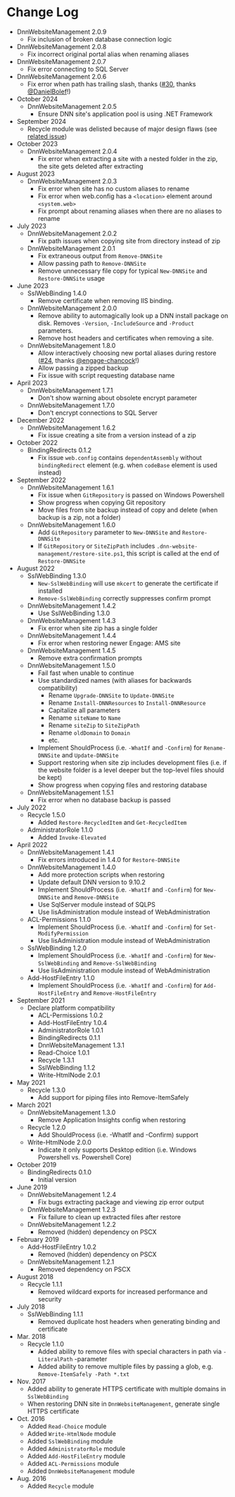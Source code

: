 # Change Log

- DnnWebsiteManagement 2.0.9
  - Fix inclusion of broken database connection logic
- DnnWebsiteManagement 2.0.8
  - Fix incorrect original portal alias when renaming aliases
- DnnWebsiteManagement 2.0.7
  - Fix error connecting to SQL Server
- DnnWebsiteManagement 2.0.6
  - Fix error when path has trailing slash, thanks ([#30](https://github.com/bdukes/PowerShellModules/pull/30), thanks [@DanielBolef](https://github.com/DanielBolef)!)
- October 2024
  - DnnWebsiteManagement 2.0.5
    - Ensure DNN site's application pool is using .NET Framework
- September 2024
  - Recycle module was delisted because of major design flaws (see [related issue](https://github.com/bdukes/PowerShellModules/issues/29))
- October 2023
  - DnnWebsiteManagement 2.0.4
    - Fix error when extracting a site with a nested folder in the zip, the site gets deleted after extracting
- August 2023
  - DnnWebsiteManagement 2.0.3
    - Fix error when site has no custom aliases to rename
    - Fix error when web.config has a `<location>` element around `<system.web>`
    - Fix prompt about renaming aliases when there are no aliases to rename
- July 2023
  - DnnWebsiteManagement 2.0.2
    - Fix path issues when copying site from directory instead of zip
  - DnnWebsiteManagement 2.0.1
    - Fix extraneous output from `Remove-DNNSite`
    - Allow passing path to `Remove-DNNSite`
    - Remove unnecessary file copy for typical `New-DNNSite` and `Restore-DNNSite` usage
- June 2023
  - SslWebBinding 1.4.0
    - Remove certificate when removing IIS binding.
  - DnnWebsiteManagement 2.0.0
    - Remove ability to automagically look up a DNN install package on disk. Removes `-Version`, `-IncludeSource` and `-Product` parameters.
    - Remove host headers and certificates when removing a site.
  - DnnWebsiteManagement 1.8.0
    - Allow interactively choosing new portal aliases during restore ([#24](https://github.com/bdukes/PowerShellModules/pull/24), thanks [@engage-chancock](https://github.com/engage-chancock)!)
    - Allow passing a zipped backup
    - Fix issue with script requesting database name
- April 2023
  - DnnWebsiteManagement 1.7.1
    - Don't show warning about obsolete encrypt parameter
  - DnnWebsiteManagement 1.7.0
    - Don't encrypt connections to SQL Server
- December 2022
  - DnnWebsiteManagement 1.6.2
    - Fix issue creating a site from a version instead of a zip
- October 2022
  - BindingRedirects 0.1.2
    - Fix issue `web.config` contains `dependentAssembly` without `bindingRedirect` element (e.g. when `codeBase` element is used instead)
- September 2022
  - DnnWebsiteManagement 1.6.1
    - Fix issue when `GitRepository` is passed on Windows Powershell
    - Show progress when copying Git repository
    - Move files from site backup instead of copy and delete (when backup is a zip, not a folder)
  - DnnWebsiteManagement 1.6.0
    - Add `GitRepository` parameter to `New-DNNSite` and `Restore-DNNSite`
    - If `GitRepository` or `SiteZipPath` includes `.dnn-website-management/restore-site.ps1`, this script is called at the end of `Restore-DNNSite`
- August 2022
  - SslWebBinding 1.3.0
    - `New-SslWebBinding` will use `mkcert` to generate the certificate if installed
    - `Remove-SslWebBinding` correctly suppresses confirm prompt
  - DnnWebsiteManagement 1.4.2
    - Use SslWebBinding 1.3.0
  - DnnWebsiteManagement 1.4.3
    - Fix error when site zip has a single folder
  - DnnWebsiteManagement 1.4.4
    - Fix error when restoring newer Engage: AMS site
  - DnnWebsiteManagement 1.4.5
    - Remove extra confirmation prompts
  - DnnWebsiteManagement 1.5.0
    - Fail fast when unable to continue
    - Use standardized names (with aliases for backwards compatibility)
      - Rename `Upgrade-DNNSite` to `Update-DNNSite`
      - Rename `Install-DNNResources` to `Install-DNNResource`
      - Capitalize all parameters
      - Rename `siteName` to `Name`
      - Rename `siteZip` to `SiteZipPath`
      - Rename `oldDomain` to `Domain`
      - etc.
    - Implement ShouldProcess (i.e. `-WhatIf` and `-Confirm`) for `Rename-DNNSite` and `Update-DNNSite`
    - Support restoring when site zip includes development files (i.e. if the website folder is a level deeper but the top-level files should be kept)
    - Show progress when copying files and restoring database
  - DnnWebsiteManagement 1.5.1
    - Fix error when no database backup is passed
- July 2022
  - Recycle 1.5.0
    - Added `Restore-RecycledItem` and `Get-RecycledItem`
  - AdministratorRole 1.1.0
    - Added `Invoke-Elevated`
- April 2022
  - DnnWebsiteManagement 1.4.1
    - Fix errors introduced in 1.4.0 for `Restore-DNNSite`
  - DnnWebsiteManagement 1.4.0
    - Add more protection scripts when restoring
    - Update default DNN version to 9.10.2
    - Implement ShouldProcess (i.e. `-WhatIf` and `-Confirm`) for `New-DNNSite` and `Remove-DNNSite`
    - Use SqlServer module instead of SQLPS
    - Use IisAdministration module instead of WebAdministration
  - ACL-Permissions 1.1.0
    - Implement ShouldProcess (i.e. `-WhatIf` and `-Confirm`) for `Set-ModifyPermission`
    - Use IisAdministration module instead of WebAdministration
  - SslWebBinding 1.2.0
    - Implement ShouldProcess (i.e. `-WhatIf` and `-Confirm`) for `New-SslWebBinding` and `Remove-SslWebBinding`
    - Use IisAdministration module instead of WebAdministration
  - Add-HostFileEntry 1.1.0
    - Implement ShouldProcess (i.e. `-WhatIf` and `-Confirm`) for `Add-HostFileEntry` and `Remove-HostFileEntry`
- September 2021
  - Declare platform compatibility
    - ACL-Permissions 1.0.2
    - Add-HostFileEntry 1.0.4
    - AdministratorRole 1.0.1
    - BindingRedirects 0.1.1
    - DnnWebsiteManagement 1.3.1
    - Read-Choice 1.0.1
    - Recycle 1.3.1
    - SslWebBinding 1.1.2
    - Write-HtmlNode 2.0.1
- May 2021
  - Recycle 1.3.0
    - Add support for piping files into Remove-ItemSafely
- March 2021
  - DnnWebsiteManagement 1.3.0
    - Remove Application Insights config when restoring
  - Recycle 1.2.0
    - Add ShouldProcess (i.e. -WhatIf and -Confirm) support
  - Write-HtmlNode 2.0.0
    - Indicate it only supports Desktop edition (i.e. Windows Powershell vs. Powershell Core)
- October 2019
  - BindingRedirects 0.1.0
    - Initial version
- June 2019
  - DnnWebsiteManagement 1.2.4
    - Fix bugs extracting package and viewing zip error output
  - DnnWebsiteManagement 1.2.3
    - Fix failure to clean up extracted files after restore
  - DnnWebsiteManagement 1.2.2
    - Removed (hidden) dependency on PSCX
- February 2019
  - Add-HostFileEntry 1.0.2
    - Removed (hidden) dependency on PSCX
  - DnnWebsiteManagement 1.2.1
    - Removed dependency on PSCX
- August 2018
  - Recycle 1.1.1
    - Removed wildcard exports for increased performance and security
- July 2018
  - SslWebBinding 1.1.1
    - Removed duplicate host headers when generating binding and certificate
- Mar. 2018
  - Recycle 1.1.0
    - Added ability to remove files with special characters in path via `-LiteralPath` -parameter
    - Added ability to remove multiple files by passing a glob, e.g. `Remove-ItemSafely -Path *.txt`
- Nov. 2017
  - Added ability to generate HTTPS certificate with multiple domains in `SslWebBinding`
  - When restoring DNN site in `DnnWebsiteManagement`, generate single HTTPS certificate
- Oct. 2016
  - Added `Read-Choice` module
  - Added `Write-HtmlNode` module
  - Added `SslWebBinding` module
  - Added `AdministratorRole` module
  - Added `Add-HostFileEntry` module
  - Added `ACL-Permissions` module
  - Added `DnnWebsiteManagement` module
- Aug. 2016
  - Added `Recycle` module
